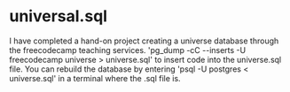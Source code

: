 # universal.sql
I have completed a hand-on project creating a universe database through the freecodecamp teaching services.
'pg_dump -cC --inserts -U freecodecamp universe > universe.sql' to insert code into the universe.sql file.
You can rebuild the database by entering 'psql -U postgres < universe.sql' in a terminal where the .sql file is.
